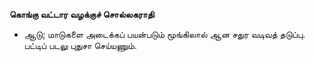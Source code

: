 **கொங்கு வட்டார வழக்குச் சொல்லகராதி**
- ஆடு; மாடுகளை அடைக்கப் பயன்படும் மூங்கிலால் ஆன சதுர வடிவத் தடுப்பு. பட்டிப் படலு புதுசா செய்யணும்.

